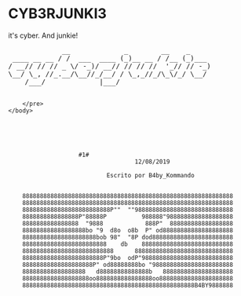 # CYB3RJUNKI3
it's cyber. And junkie!
<!DOCTYPE html PUBLIC "-//W3C//DTD XHTML 1.0 Transitional//EN"
"http://www.w3.org/TR/xhtml1/DTD/xhtml1-transitional.dtd"> 
<html xmlns="http://www.w3.org/1999/xhtml">
    <head>
        <title>Example</title>
    </head>
    <body>
        <pre>
             __             _        __    _     
 ____ __ __ / /  ___  ____ (_)__ __ / /__ (_)___ 
/ __// // // _ \/ -_)/ __// // // //  '_// // -_)
\__/ \_, //_.__/\__//_/__/ / \_,_//_/\_\/_/ \__/ 
    /___/             |___/                      


        </pre>
    </body>
</html>

					    #1#
                                        12/08/2019
                                  
                                Escrito por B4by_Kommando

                                           
		888888888888888888888888888888888888888888888888888888888888
		888888888888888888888888888888888888888888888888888888888888
		8888888888888888888888888P""  ""9888888888888888888888888888
		8888888888888888P"88888P          988888"9888888888888888888
		8888888888888888  "9888            888P"  888888888888888888
		888888888888888888bo "9  d8o  o8b  P" od88888888888888888888
		888888888888888888888bob 98"  "8P dod88888888888888888888888
		888888888888888888888888    db    88888888888888888888888888
		88888888888888888888888888      8888888888888888888888888888
		88888888888888888888888P"9bo  odP"98888888888888888888888888
		88888888888888888888P" od88888888bo "98888888888888888888888
		888888888888888888   d88888888888888b   88888888888888888888
		8888888888888888888oo8888888888888888oo888888888888888888888
		8888888888888888888888888888888888888888888888888B4BY9888888
